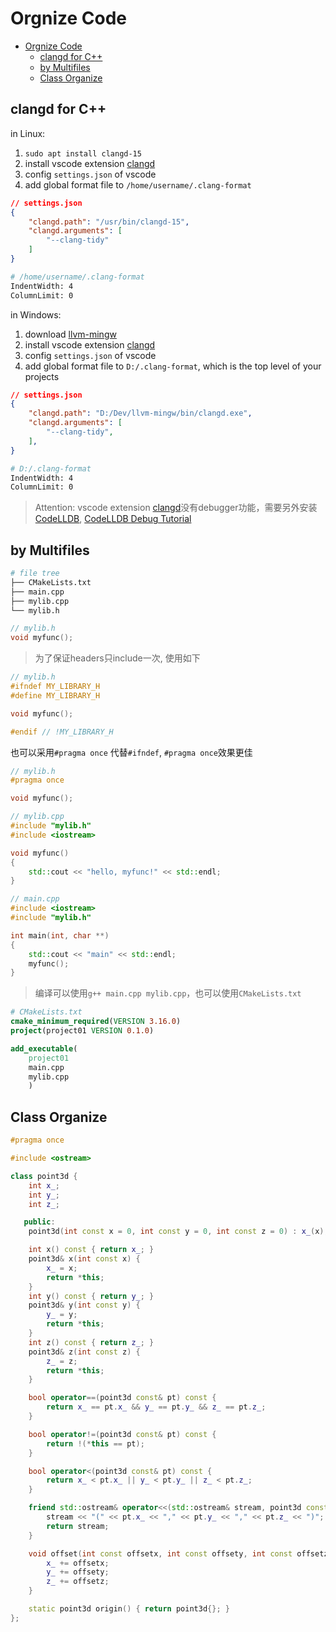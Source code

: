 # Orgnize Code

- [Orgnize Code](#orgnize-code)
  - [clangd for C++](#clangd-for-c)
  - [by Multifiles](#by-multifiles)
  - [Class Organize](#class-organize)

## clangd for C++

in Linux:
1. `sudo apt install clangd-15`
2. install vscode extension [clangd](https://marketplace.visualstudio.com/items?itemName=llvm-vs-code-extensions.vscode-clangd)
3. config `settings.json` of vscode
4. add global format file to `/home/username/.clang-format`

```json
// settings.json
{
    "clangd.path": "/usr/bin/clangd-15",
    "clangd.arguments": [
        "--clang-tidy"
    ]
}
```

```bash
# /home/username/.clang-format
IndentWidth: 4
ColumnLimit: 0
```

in Windows:
1. download [llvm-mingw](https://github.com/mstorsjo/llvm-mingw/releases)
2. install vscode extension [clangd](https://marketplace.visualstudio.com/items?itemName=llvm-vs-code-extensions.vscode-clangd)
3. config `settings.json` of vscode
4. add global format file to `D:/.clang-format`, which is the top level of your projects

```json
// settings.json
{
    "clangd.path": "D:/Dev/llvm-mingw/bin/clangd.exe",
    "clangd.arguments": [
        "--clang-tidy",
    ],
}
```

```bash
# D:/.clang-format
IndentWidth: 4
ColumnLimit: 0
```

> Attention: vscode extension [clangd](https://marketplace.visualstudio.com/items?itemName=llvm-vs-code-extensions.vscode-clangd)没有debugger功能，需要另外安装[CodeLLDB](https://marketplace.visualstudio.com/items?itemName=vadimcn.vscode-lldb), [CodeLLDB Debug Tutorial](README.md#lldb-in-vscode)

## by Multifiles

```bash
# file tree
├── CMakeLists.txt
├── main.cpp
├── mylib.cpp
└── mylib.h
```

```h
// mylib.h
void myfunc();
```

> 为了保证headers只include一次, 使用如下

```h
// mylib.h
#ifndef MY_LIBRARY_H
#define MY_LIBRARY_H

void myfunc();

#endif // !MY_LIBRARY_H
```

也可以采用`#pragma once` 代替`#ifndef`, `#pragma once`效果更佳

```h
// mylib.h
#pragma once

void myfunc();
```

```cpp
// mylib.cpp
#include "mylib.h"
#include <iostream>

void myfunc()
{
    std::cout << "hello, myfunc!" << std::endl;
}
```

```cpp
// main.cpp
#include <iostream>
#include "mylib.h"

int main(int, char **)
{
    std::cout << "main" << std::endl;
    myfunc();
}
```

> 编译可以使用`g++ main.cpp mylib.cpp`，也可以使用`CMakeLists.txt`

```cmake
# CMakeLists.txt
cmake_minimum_required(VERSION 3.16.0)
project(project01 VERSION 0.1.0)

add_executable(
    project01
    main.cpp
    mylib.cpp
    )
```

## Class Organize

```cpp
#pragma once

#include <ostream>

class point3d {
    int x_;
    int y_;
    int z_;

   public:
    point3d(int const x = 0, int const y = 0, int const z = 0) : x_(x), y_(y), z_(z) {}

    int x() const { return x_; }
    point3d& x(int const x) {
        x_ = x;
        return *this;
    }
    int y() const { return y_; }
    point3d& y(int const y) {
        y_ = y;
        return *this;
    }
    int z() const { return z_; }
    point3d& z(int const z) {
        z_ = z;
        return *this;
    }

    bool operator==(point3d const& pt) const {
        return x_ == pt.x_ && y_ == pt.y_ && z_ == pt.z_;
    }

    bool operator!=(point3d const& pt) const {
        return !(*this == pt);
    }

    bool operator<(point3d const& pt) const {
        return x_ < pt.x_ || y_ < pt.y_ || z_ < pt.z_;
    }

    friend std::ostream& operator<<(std::ostream& stream, point3d const& pt) {
        stream << "(" << pt.x_ << "," << pt.y_ << "," << pt.z_ << ")";
        return stream;
    }

    void offset(int const offsetx, int const offsety, int const offsetz) {
        x_ += offsetx;
        y_ += offsety;
        z_ += offsetz;
    }

    static point3d origin() { return point3d{}; }
};
```
